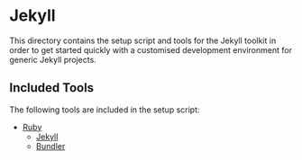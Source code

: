 # Jekyll

This directory contains the setup script and tools for the Jekyll toolkit in order to get started quickly with a customised development environment for generic Jekyll projects.

## Included Tools

The following tools are included in the setup script:

- [Ruby](https://www.ruby-lang.org/)
  - [Jekyll](https://jekyllrb.com/)
  - [Bundler](https://bundler.io/)
